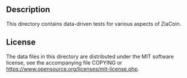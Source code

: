 Description
------------

This directory contains data-driven tests for various aspects of ZiaCoin.

License
--------

The data files in this directory are distributed under the MIT software
license, see the accompanying file COPYING or
https://www.opensource.org/licenses/mit-license.php.

